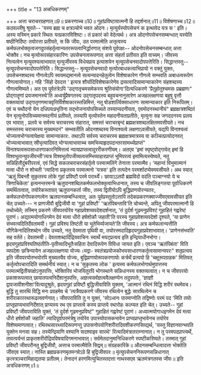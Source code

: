 +++
title = "13 अत्त्रधिकरणम्"

+++
अत्ता चराचरग्रहणात्॥9॥ प्रकरणाच्च॥10॥ गुहांप्रविष्टावात्मनौ हि तद्दर्शनात्॥11॥ विशेषणाच्च॥12॥ कठवल्लीषु श्रूयते-- 'यस्य ब्रह्म च क्षत्रञ्चोभे भवत ओदनः। मृत्युर्यस्योपसेचनं क इत्थावेद यत्र स ' इति। अस्य यस्मिन् प्रकारे स्थितः यत्प्रकारविशिष्टः। तं प्रकारं को वेदेत्यर्थः। अत्र ओदनोपसेचनसम्बन्धात् यस्येति षष्ठीनिर्दिष्टः तयोरत्ता प्रतीयते, स किं जीवः, उत परमात्मेति अत्तृत्वस्य कर्मफलभोक्तृत्वजगदुपसंहर्तृत्वान्यतररूपत्वानिर्द्धारणात् संशये पूर्वपक्षः-- ओदनोपसेचनसम्बन्धात् अत्ता भोक्तैव। नच मृत्योरूपसंहारकारिणः उपसेचनत्वरूपणात् अत्ता संहर्ता प्रतीयत इति वाच्यम्। जीवस्य नित्यत्वेन मृत्युवश्यत्वाभावात् मृत्युर्जीवस्य विधेयप्राय इत्याशयेन मृत्यूपसेचनवादोपपत्तेरिति। सिद्धान्तस्तु-- मृत्यूपसेचनवादोपपत्तेरिति। सिद्धान्तस्तु-- मृत्यूपसेचनवादो मृत्योरबाधकत्वाभिप्रायो न वक्तुं युक्तः, उपसेचनशब्दस्य गौणत्वेऽपि स्वयमद्यमानत्वे सत्यन्यादनहेतुत्वेन विशेषाकारेण गौणत्वे सम्भवति अबाधत्वरूपेण गौणत्वायोगात्। नहि 'सिंहो देवदत्त ' इत्यत्र शौर्यादिविशेषाकारेणेव द्रव्यत्वादिसामान्याकारेण संहशब्दस्य गौणत्वमिष्यते। अत एव पूर्वतंत्रेऽपि 'उद्गातृचमसमेकस्य श्रुतिसंयोगा'दित्यधिकरणे 'प्रैतुहोतुश्चमसः प्रब्रह्मणः" प्रोद्गातॄणां प्रयजमानस्ये'ति अध्वर्युप्रैषगतस्य उद्गातृपदस्य बहुवचनानुसारेण अजहल्लक्षणया बहुषु वृत्तौ वक्तव्यायां उद्गातृगणमात्रवृत्तिर्विशेषाकारस्तन्निमित्तं, नतु षोडशार्त्विक्साधारणः सामान्याकार इति निरूपितम्। एवं च यथौदनो येन दधिपयःप्रभृतिना तद्भोजनायोपसिच्यते तस्याप्यदनीयता, एवमोदनस्थानीयं" ब्रह्मक्षत्रशब्दितं येन मृत्युनोपसिच्यमानमदनीयं प्रतीयते, तस्यापि मृत्योस्तेन महादनीयताप्रतीतेः, मृत्युना सह जगददनस्य प्रलय एव भावात् , प्रलये च सर्वस्य चराचरस्य संहारात्, समस्तं चराचरबृन्दं ब्रह्मक्षत्रशब्दलक्षितमवसीयते। नच समस्तस्य चराचरस्य मुख्यमदनं" सम्भवतीति ओदनशब्दस्य विनाश्यत्वे लक्षणाऽवसीयते, यद्यपि विनाश्यत्वं भोज्यत्वभोग्यत्वापेक्षया सामान्याकारः. तथाऽपि सर्वस्य चराचरस्य ब्रह्मक्षत्रमात्रस्य वा कञ्चित्प्रत्योदनवत् भोज्यत्वाभावात् स्रीभृत्यादिवत् भोग्यत्वाभावाच्च समभिव्याहृदपदान्तरसामर्थ्यप्राप्तं" विनाश्यत्वरूपसाधारणाकारनिमित्तत्वं न्यायप्राप्तत्वादुररीकरणीयम्। अतएव 'इमां स्पृष्ट्वोद्गायेत् इमां हि विश्वभूतान्युपजीवन्ती'त्यत्र विश्वभूतोपजीव्यत्वसम्भिव्याहारप्राप्तं भूमिपरत्वं इमामित्यस्येष्यते, नतु सन्निहितौदुंबरीपरत्वं, एवं सिद्धे सकलचराचरसंहर्तृत्वे परमात्मलिंगे तेनात्ता परमात्मैव। 'महान्तं विभुमात्मानं मत्वा धीरो न शोचती 'त्यादिना प्रकृतस्य परमात्मनो 'यत्रस' इति तत्पदेन परमर्शादप्येवमवसीयते। अथ स्यात् 'ऋतुं पिबन्तौ सुकृतस्य लोके गुहां प्रविष्टौ परमे परार्थ्ये। छायाऽऽतपौ ब्रह्मविदो वदंति पञ्चाग्नयो ये च त्रिणाचिकेता' इत्यनन्तरमन्त्रे ऋतुपानशब्दितकर्मफलभोक्तृत्वाभिधानात्, तस्य च जीवलिङ्गतया पूर्वाधिकरणे समर्थितत्वात्, तयोरेकस्तावत् ऋतुपानकर्ता जीवः, तस्य द्वितीयोऽपि बुद्धिप्राणयोरन्यतरः, कर्मफलभोगोपकरणत्वेन ऋतपानसम्बन्धित्वात्, अतः पूर्वप्रस्तुतोऽत्तापि तदेकप्रकरणक्वाज्जीवएवावसीयत इति चेत् उच्यते--- न प्राणजीवौ बुद्विजीवौ वा 'गुहां प्रविष्टौ' 'ऋतंपिबन्तावि'ति चोच्यन्ते, अपितु जीवपरमात्मानौ हि तथोच्येते; तस्मिन् प्रकरणे जीवपरयोरेव गहाप्रवेशव्यपदेशदर्शनात्, 'तं दुर्दर्श गूढमनुप्रविश्टं गूहाहितं गह्वरेष्टं पूराणं। अद्यात्मयोगाधिगमेन देवं मत्वा धीरो हर्षशोकौ जहाती'ति परस्य गुहाप्रवेशव्यपदेशो दृश्यते, 'या प्राणेन संभवत्यदितिर्देवतामयी। गुहां प्रविश्य तिष्टंती या भूतेभिर्व्यजायते'ति जीवस्य। अत्र कर्मफलान्यत्तीति यौगिकेनादितिशब्देन जीव उच्यते, नतु देवमाता पृथिवी वा, तयोरस्मदादिहृदयगुहाप्रवेशाभावात्। 'प्राणेनसंभवति' सह वर्तते। देवतामयी। देवताशब्दादिंद्रियवाचिनः स्वार्थे मयट्प्रत्यय इति इन्द्रियाधीनभोगा। हृदयगुहांप्रविश्यतिष्ठंतीति-पृतीव्यादिभूतैःसहिता देवादिरूपेण विविधा जायत इति। एवञ्च 'ऋतंपिबंता' विति व्यपदेशः छत्रिन्यायेन अजहल्लक्षणया योज्यः।यद्वा- स्वतंत्रप्रयोजकोभयसाधारणकर्तृत्वसामान्यपरः" शतृप्रत्यय इति जीवपरयोरुभयोरपि मुख्यतयैव योज्यः, बुद्विप्राणयोरूपकरणायोः कर्त्रर्थे प्रत्ययो हि 'चक्षूरूपग्राहक' मितिवत् कर्तृत्वोपचारादिति समर्थनीयं स्यात्। न च 'सुकृतस्य लोक ' इत्यस्य कर्मफलभोगार्थमुपात्तस्य परमात्मद्वितीयपक्षेऽनुपपत्तिः, भोक्तिरिव भोजयितुरपि भोगस्थाने सन्निधानस्य वक्तव्यत्वात्। न च जीवपरयोः प्रकाशरूपत्वात् छायातपत्वनिर्देशानुपपत्तिः, अज्ञत्वसर्वज्ञत्ववैलक्षण्येन तदुपपत्तेः, 'ज्ञाज्ञौ द्वावजावीशनीशा'वित्यादुश्रुतेः, हृदयगुहां प्रविष्टौ बुद्धिजीवाविति युक्तम्, 'आत्मानं रथिनं विद्धि शरीरं रथमेवच। बुद्धिं तु सारथिं विद्धि मनः प्रग्रहमेव चे 'त्यत्रैवप्रकरणे जीवस्य रथित्वेन बुद्धेः सारथित्वेन च शरीराकाररथारूढत्ववर्णनात्। जीवपराविति तु न युक्तं, 'सोऽध्वनः पारमाप्नोति तद्विष्णोः परमं पद 'मिति तयोः प्राप्तृप्राप्यभावनिर्देशात् प्राप्यस्य रथ एव प्राप्तत्वे कस्य प्राप्तये रथारोहः कल्प्यत इति चेत्। उच्यते-- गुहां प्रविष्टौ जीवपराविति युक्तं, 'तं दुर्दर्श गूढमनुप्रविष्टं" गुहाहितं गह्वरेष्टं पूराणं। अध्यात्मयोगाधइगमेन देवं मत्वा धीरो हर्षशोकौ जहाति' त्यादिपूर्वापरमंत्रेषु तयोरेव उपास्योपासकभावेन प्राप्यप्राप्तृभावेनच तयोरेव विशेष्यमाणत्वात्। रथिरथसारथ्यादिरूपणन्तु उपासनोपयोगिशरीरादिवशीकरणसिव्द्यर्थ, 'यस्तु विज्ञानवान्भवति युक्तेन मनसा सह। तस्येन्द्रियाणि वश्यानि सदश्वाइव सारथे' रित्यादिमंत्रातराम्नानात्। न तु परमपदप्राप्त्यर्थे, तावत्पर्यन्तं प्राकृतशरीरोंद्रियविषयादिगमनाभावात्। सर्वमेतदानुमानिधिकरणे स्पष्टीकरिष्यते। तस्मात् गुहां प्रविष्टौ जीवपरौनतु बुद्विजीवौ, अत्ताच परमात्मैवेति सिद्वम्॥ संग्रहकारिके॥ औदनसम्बन्धित्वादत्ता भोक्तेति जीवएव स्यात्। नास्ति ब्रह्मप्रकरणमृतमन्त्रोऽग्रे हि बुद्विजीवपरः॥ मृत्युपसेचननिरूपणसन्निधानात् कृत्स्त्रञ्चरामिहाद्यतया प्रतीतम्। तेनादनं हरणमित्युचितस्तदत्ता नाथस्सएव ऋतमंत्रगतस्स जीवः॥ इति अत्रधिकरणम्॥1॥